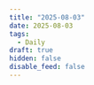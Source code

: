 ```yaml
---
title: "2025-08-03"
date: 2025-08-03
tags:
  - Daily
draft: true
hidden: false
disable_feed: false
---
```


